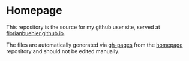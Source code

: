 # Homepage

This repository is the source for my github user site, served at [florianbuehler.github.io](https://florianbuehler.github.io/).

The files are automatically generated via [gh-pages](https://github.com/tschaub/gh-pages) from the [homepage](https://github.com/florianbuehler/homepage) repository and should not be edited manually. 
